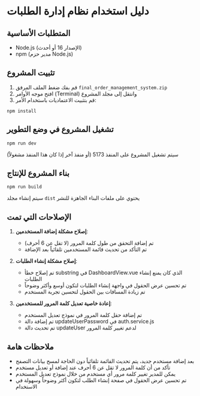# دليل استخدام نظام إدارة الطلبات

## المتطلبات الأساسية
- Node.js (الإصدار 16 أو أحدث)
- npm (مدير حزم Node.js)

## تثبيت المشروع
1. قم بفك ضغط الملف المرفق `final_order_management_system.zip`
2. افتح موجه الأوامر (Terminal) وانتقل إلى مجلد المشروع
3. قم بتثبيت الاعتماديات باستخدام الأمر:
```
npm install
```

## تشغيل المشروع في وضع التطوير
```
npm run dev
```
سيتم تشغيل المشروع على المنفذ 5173 (أو منفذ آخر إذا كان هذا المنفذ مشغولاً)

## بناء المشروع للإنتاج
```
npm run build
```
سيتم إنشاء مجلد `dist` يحتوي على ملفات البناء الجاهزة للنشر

## الإصلاحات التي تمت
1. **إصلاح مشكلة إضافة المستخدمين**:
   - تم إضافة التحقق من طول كلمة المرور (لا تقل عن 6 أحرف)
   - تم التأكد من تحديث قائمة المستخدمين تلقائياً بعد الإضافة

2. **إصلاح مشكلة إنشاء الطلبات**:
   - تم إصلاح خطأ substring في DashboardView.vue الذي كان يمنع إنشاء الطلبات
   - تم تحسين عرض الحقول في واجهة إنشاء الطلبات لتكون أوسع وأكثر وضوحاً
   - تم زيادة المسافات بين الحقول لتحسين تجربة المستخدم

3. **إعادة خاصية تعديل كلمة المرور للمستخدمين**:
   - تم إضافة حقل كلمة المرور في نموذج تعديل المستخدم
   - تم إضافة دالة updateUserPassword في auth.service.js
   - تم تحديث دالة updateUser لدعم تغيير كلمة المرور

## ملاحظات هامة
- بعد إضافة مستخدم جديد، يتم تحديث القائمة تلقائياً دون الحاجة لمسح بيانات التصفح
- تأكد من أن كلمة المرور لا تقل عن 6 أحرف عند إضافة أو تعديل مستخدم
- يمكن للمدير تغيير كلمة مرور أي مستخدم من خلال نموذج تعديل المستخدم
- تم تحسين عرض الحقول في صفحة إنشاء الطلب لتكون أكثر وضوحاً وسهولة في الاستخدام
